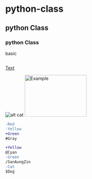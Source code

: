 # python-class
## python Class
### python Class
basic

```java


```
[Text](Link)


![alt cat](https://upload.wikimedia.org/wikipedia/commons/6/66/An_up-close_picture_of_a_curious_male_domestic_shorthair_tabby_cat.jpg)
<img src="https://upload.wikimedia.org/wikipedia/commons/6/66/An_up-close_picture_of_a_curious_male_domestic_shorthair_tabby_cat.jpg" alt="Example" width="193" height="130">


```diff 
-Red
-Yellow
+Green
#Gray
```

```diff
+Yellow 
@Cyan
-Green
/SanAungZin
-Cat
$Dog
```
